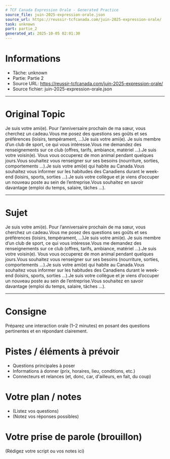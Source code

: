 ```yaml
---
# TCF Canada Expression Orale - Generated Practice
source_file: juin-2025-expression-orale.json
source_url: https://reussir-tcfcanada.com/juin-2025-expression-orale/
task: unknown
part: partie_2
generated_at: 2025-10-05 02:01:30
---
```


# Informations
- Tâche: unknown
- Partie: Partie 2
- Source URL: https://reussir-tcfcanada.com/juin-2025-expression-orale/
- Source fichier: juin-2025-expression-orale.json

---

# Original Topic
Je suis votre ami(e). Pour l’anniversaire prochain de ma sœur, vous cherchez un cadeau.Vous me posez des questions ses goûts et ses préférences (loisirs, tempérament, …)Je suis votre ami(e). Je suis membre d’un club de sport, ce qui vous intéresse.Vous me demandez des renseignements sur ce club (offres, tarifs, ambiance, matériel …).Je suis votre voisin(e). Vous vous occuperez de mon animal pendant quelques jours.Vous souhaitez vous renseigner sur ses besoins (nourriture, sorties, comportements …).Je suis votre ami(e) qui habite au Canada.Vous souhaitez vous informer sur les habitudes des Canadiens durant le week-end (loisirs, sports, sorties …).Je suis votre collègue et je viens d’occuper un nouveau poste au sein de l’entreprise.Vous souhaitez en savoir davantage (emploi du temps, salaire, tâches …).

---

# Sujet
Je suis votre ami(e). Pour l’anniversaire prochain de ma sœur, vous cherchez un cadeau.Vous me posez des questions ses goûts et ses préférences (loisirs, tempérament, …)Je suis votre ami(e). Je suis membre d’un club de sport, ce qui vous intéresse.Vous me demandez des renseignements sur ce club (offres, tarifs, ambiance, matériel …).Je suis votre voisin(e). Vous vous occuperez de mon animal pendant quelques jours.Vous souhaitez vous renseigner sur ses besoins (nourriture, sorties, comportements …).Je suis votre ami(e) qui habite au Canada.Vous souhaitez vous informer sur les habitudes des Canadiens durant le week-end (loisirs, sports, sorties …).Je suis votre collègue et je viens d’occuper un nouveau poste au sein de l’entreprise.Vous souhaitez en savoir davantage (emploi du temps, salaire, tâches …).

---
# Consigne
Préparez une interaction orale (1–2 minutes) en posant des questions pertinentes et en répondant clairement.

# Pistes / éléments à prévoir
- Questions principales à poser
- Informations à donner (prix, horaires, lieu, conditions, etc.)
- Connecteurs et relances (et, donc, car, d'ailleurs, en fait, du coup)

# Votre plan / notes
- (Listez vos questions)
- (Notez vos réponses possibles)

# Votre prise de parole (brouillon)
(Rédigez votre script ou vos notes ici)
